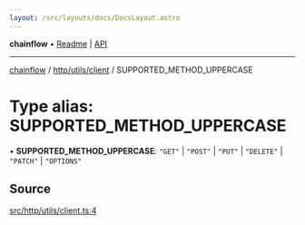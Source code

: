 ```yaml
---
layout: /src/layouts/docs/DocsLayout.astro
---
```


**chainflow** • [Readme](/docs/README) \| [API](/docs/modules)

***

[chainflow](/docs/README) / [http/utils/client](/docs/http/utils/client/README) / SUPPORTED\_METHOD\_UPPERCASE

# Type alias: SUPPORTED\_METHOD\_UPPERCASE

• **SUPPORTED\_METHOD\_UPPERCASE**: `"GET"` \| `"POST"` \| `"PUT"` \| `"DELETE"` \| `"PATCH"` \| `"OPTIONS"`

## Source

[src/http/utils/client.ts:4](https://github.com/edwinlzs/chainflow/blob/99ff659/src/http/utils/client.ts#L4)
